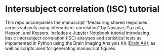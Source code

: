 # Intersubject correlation (ISC) tutorial
This repo accompanies the manuscript "Measuring shared responses across subjects using intersubject correlation" by Nastase, Gazzola, Hasson, and Keysers. Includes a Jupyter Notebook tutorial introducing basic intersubject correlation (ISC) analyses and statistical tests as implemented in Python using the Brain Imaging Analysis Kit ([BrainIAK](http://brainiak.org/)), as well as scripts used for generating manuscript figures.
